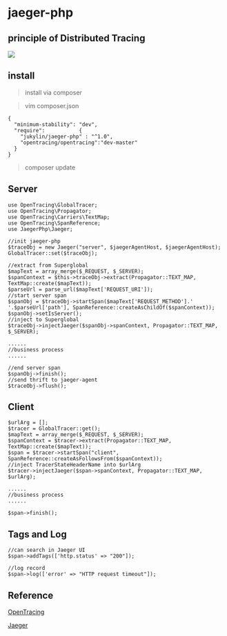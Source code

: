 # jaeger-php

## principle of Distributed Tracing

<img src="https://upload.cc/i/OhsjA0.jpg" />

## install
> install via composer

> vim composer.json 

```
{
  "minimum-stability": "dev",
  "require":           {
    "jukylin/jaeger-php" : "^1.0",
    "opentracing/opentracing":"dev-master"
  }
}
```

> composer update


##  Server

```
use OpenTracing\GlobalTracer;
use OpenTracing\Propagator;
use OpenTracing\Carriers\TextMap;
use OpenTracing\SpanReference;
use JaegerPhp\Jaeger;

//init jaeger-php
$traceObj = new Jaeger("server", $jaegerAgentHost, $jaegerAgentHost);
GlobalTracer::set($traceObj);

//extract from Superglobal 
$mapText = array_merge($_REQUEST, $_SERVER);
$spanContext = $this->traceObj->extract(Propagator::TEXT_MAP, TextMap::create($mapText));
$parseUrl = parse_url($mapText['REQUEST_URI']);
//start server span
$spanObj = $traceObj->startSpan($mapText['REQUEST_METHOD'].' '.$parseUrl['path'], SpanReference::createAsChildOf($spanContext));
$spanObj->setIsServer();
//inject to Superglobal
$traceObj->injectJaeger($spanObj->spanContext, Propagator::TEXT_MAP, $_SERVER);

......
//business process
......

//end server span
$spanObj->finish();
//send thrift to jaeger-agent
$traceObj->flush();
```

## Client

```
$urlArg = [];
$tracer = GlobalTracer::get();
$mapText = array_merge($_REQUEST, $_SERVER);
$spanContext = $tracer->extract(Propagator::TEXT_MAP, TextMap::create($mapText));
$span = $tracer->startSpan("client", SpanReference::createAsFollowsFrom($spanContext));
//inject TracerStateHeaderName into $urlArg
$tracer->injectJaeger($span->spanContext, Propagator::TEXT_MAP, $urlArg);

......
//business process
......

$span->finish();
```

## Tags and Log


```
//can search in Jaeger UI
$span->addTags(['http.status' => "200"]);

//log record
$span->log(['error' => "HTTP request timeout"]);

```

## Reference

[OpenTracing](http://opentracing.io/)

[Jaeger](https://uber.github.io/jaeger/)
